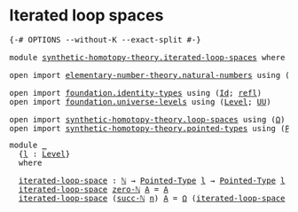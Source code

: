 # Iterated loop spaces

<pre class="Agda"><a id="33" class="Symbol">{-#</a> <a id="37" class="Keyword">OPTIONS</a> <a id="45" class="Pragma">--without-K</a> <a id="57" class="Pragma">--exact-split</a> <a id="71" class="Symbol">#-}</a>

<a id="76" class="Keyword">module</a> <a id="83" href="synthetic-homotopy-theory.iterated-loop-spaces.html" class="Module">synthetic-homotopy-theory.iterated-loop-spaces</a> <a id="130" class="Keyword">where</a>

<a id="137" class="Keyword">open</a> <a id="142" class="Keyword">import</a> <a id="149" href="elementary-number-theory.natural-numbers.html" class="Module">elementary-number-theory.natural-numbers</a> <a id="190" class="Keyword">using</a> <a id="196" class="Symbol">(</a><a id="197" href="elementary-number-theory.natural-numbers.html#1444" class="Datatype">ℕ</a><a id="198" class="Symbol">;</a> <a id="200" href="elementary-number-theory.natural-numbers.html#1465" class="InductiveConstructor">zero-ℕ</a><a id="206" class="Symbol">;</a> <a id="208" href="elementary-number-theory.natural-numbers.html#1478" class="InductiveConstructor">succ-ℕ</a><a id="214" class="Symbol">)</a>

<a id="217" class="Keyword">open</a> <a id="222" class="Keyword">import</a> <a id="229" href="foundation.identity-types.html" class="Module">foundation.identity-types</a> <a id="255" class="Keyword">using</a> <a id="261" class="Symbol">(</a><a id="262" href="foundation-core.identity-types.html#641" class="Datatype">Id</a><a id="264" class="Symbol">;</a> <a id="266" href="foundation-core.identity-types.html#694" class="InductiveConstructor">refl</a><a id="270" class="Symbol">)</a>
<a id="272" class="Keyword">open</a> <a id="277" class="Keyword">import</a> <a id="284" href="foundation.universe-levels.html" class="Module">foundation.universe-levels</a> <a id="311" class="Keyword">using</a> <a id="317" class="Symbol">(</a><a id="318" href="Agda.Primitive.html#597" class="Postulate">Level</a><a id="323" class="Symbol">;</a> <a id="325" href="foundation-core.universe-levels.html#222" class="Primitive">UU</a><a id="327" class="Symbol">)</a>

<a id="330" class="Keyword">open</a> <a id="335" class="Keyword">import</a> <a id="342" href="synthetic-homotopy-theory.loop-spaces.html" class="Module">synthetic-homotopy-theory.loop-spaces</a> <a id="380" class="Keyword">using</a> <a id="386" class="Symbol">(</a><a id="387" href="synthetic-homotopy-theory.loop-spaces.html#1043" class="Function">Ω</a><a id="388" class="Symbol">)</a>
<a id="390" class="Keyword">open</a> <a id="395" class="Keyword">import</a> <a id="402" href="synthetic-homotopy-theory.pointed-types.html" class="Module">synthetic-homotopy-theory.pointed-types</a> <a id="442" class="Keyword">using</a> <a id="448" class="Symbol">(</a><a id="449" href="synthetic-homotopy-theory.pointed-types.html#392" class="Function">Pointed-Type</a><a id="461" class="Symbol">)</a>
</pre>
<pre class="Agda"><a id="476" class="Keyword">module</a> <a id="483" href="synthetic-homotopy-theory.iterated-loop-spaces.html#483" class="Module">_</a>
  <a id="487" class="Symbol">{</a><a id="488" href="synthetic-homotopy-theory.iterated-loop-spaces.html#488" class="Bound">l</a> <a id="490" class="Symbol">:</a> <a id="492" href="Agda.Primitive.html#597" class="Postulate">Level</a><a id="497" class="Symbol">}</a>
  <a id="501" class="Keyword">where</a>

  <a id="510" href="synthetic-homotopy-theory.iterated-loop-spaces.html#510" class="Function">iterated-loop-space</a> <a id="530" class="Symbol">:</a> <a id="532" href="elementary-number-theory.natural-numbers.html#1444" class="Datatype">ℕ</a> <a id="534" class="Symbol">→</a> <a id="536" href="synthetic-homotopy-theory.pointed-types.html#392" class="Function">Pointed-Type</a> <a id="549" href="synthetic-homotopy-theory.iterated-loop-spaces.html#488" class="Bound">l</a> <a id="551" class="Symbol">→</a> <a id="553" href="synthetic-homotopy-theory.pointed-types.html#392" class="Function">Pointed-Type</a> <a id="566" href="synthetic-homotopy-theory.iterated-loop-spaces.html#488" class="Bound">l</a>
  <a id="570" href="synthetic-homotopy-theory.iterated-loop-spaces.html#510" class="Function">iterated-loop-space</a> <a id="590" href="elementary-number-theory.natural-numbers.html#1465" class="InductiveConstructor">zero-ℕ</a> <a id="597" href="synthetic-homotopy-theory.iterated-loop-spaces.html#597" class="Bound">A</a> <a id="599" class="Symbol">=</a> <a id="601" href="synthetic-homotopy-theory.iterated-loop-spaces.html#597" class="Bound">A</a>
  <a id="605" href="synthetic-homotopy-theory.iterated-loop-spaces.html#510" class="Function">iterated-loop-space</a> <a id="625" class="Symbol">(</a><a id="626" href="elementary-number-theory.natural-numbers.html#1478" class="InductiveConstructor">succ-ℕ</a> <a id="633" href="synthetic-homotopy-theory.iterated-loop-spaces.html#633" class="Bound">n</a><a id="634" class="Symbol">)</a> <a id="636" href="synthetic-homotopy-theory.iterated-loop-spaces.html#636" class="Bound">A</a> <a id="638" class="Symbol">=</a> <a id="640" href="synthetic-homotopy-theory.loop-spaces.html#1043" class="Function">Ω</a> <a id="642" class="Symbol">(</a><a id="643" href="synthetic-homotopy-theory.iterated-loop-spaces.html#510" class="Function">iterated-loop-space</a> <a id="663" href="synthetic-homotopy-theory.iterated-loop-spaces.html#633" class="Bound">n</a> <a id="665" href="synthetic-homotopy-theory.iterated-loop-spaces.html#636" class="Bound">A</a><a id="666" class="Symbol">)</a>
</pre>